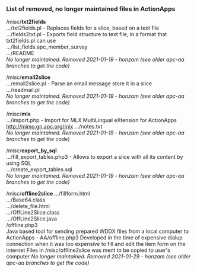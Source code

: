 ### List of removed, no longer maintained files in ActionApps

/misc/**txt2fields**  
 .../txt2fields.pl                   - Replaces fields for a slice, based on a text file  
 .../fields2txt.pl                   - Exports field structure to text file, in a format that txt2fields.pl can use  
 .../list_fields.apc_member_survey  
 .../README  
  _No longer maintained. Removed 2021-01-19 - honzam (see older apc-aa branches to get the code)_

/misc/**email2slice**  
  .../email2slice.pl               - Parse an email message store it in a slice   
  .../readmail.pl  
  _No longer maintained. Removed 2021-01-19 - honzam (see older apc-aa branches to get the code)_

/misc/**mlx**  
  .../import.php                   - Import for MLX MultiLingual eXtension for ActionApps http://mimo.gn.apc.org/mlx
  .../notes.txt  
  _No longer maintained. Removed 2021-01-19 - honzam (see older apc-aa branches to get the code)_


/misc/**export_by_sql**   
  .../fill_export_tables.php3     - Allows to export a slice with all its content by using SQL   
  .../create_export_tables.sql    
  _No longer maintained. Removed 2021-01-19 - honzam (see older apc-aa branches to get the code)_     


/misc/**offline2slice**
  .../fillform.html                  
  .../Base64.class   
  .../delete_file.html   
  .../OffLine2Slice.class    
  .../OffLine2Slice.java  
  /offline.php3  
  Java based tool for sending prepared WDDX files from a local computer to ActionApps - AA/offline.php3
  Developed in the time of expensive dialup connection when it was too expensive to fill and edit the item form on the internet
  Files in  /misc/offline2slice was ment to be copied to user's computer
  _No longer maintained. Removed 2021-01-29 - honzam (see older apc-aa branches to get the code)_     
